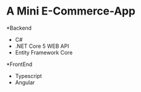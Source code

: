 # A Mini E-Commerce-App

*Backend
- C#
- .NET Core 5 WEB API
- Entity Framework Core

*FrontEnd
- Typescript
- Angular
